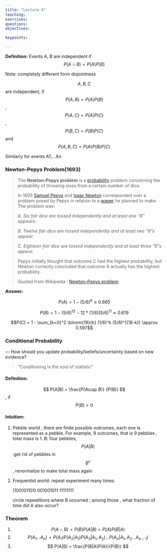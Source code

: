 ```yaml
---
title: "Lecture 4"
teaching: 
exercises:
questions:
objectives:

keypoints:

---
```


**Definition:** Events A, B are independent if $$P(A\cap B) = P(A)P(B)$$ 

Note: completely different form disjointness

$$A, B, C$$ are independent, if $$P(A, B) = P(A)P(B)$$, $$P(A,C) = P(A)P(C)$$, $$P(B,C) = P(B)P(C)$$ and $$P(A, B, C) = P(A)P(B)P(C)$$

Similarly for events A1,…An

### Newton-Pepys Problem(1693)

> The **Newton–Pepys problem** is a [probability](https://en.wikipedia.org/wiki/Probability) problem concerning the probability of throwing sixes from a certain number of dice.
>
> In 1693 [Samuel Pepys](https://en.wikipedia.org/wiki/Samuel_Pepys) and [Isaac Newton](https://en.wikipedia.org/wiki/Isaac_Newton) corresponded over a problem posed by Pepys in relation to a [wager](https://en.wikipedia.org/wiki/Gambling) he planned to make. The problem was:
>
>
> *A. Six fair dice are tossed independently and at least one “6” appears.*
>
> *B. Twelve fair dice are tossed independently and at least two “6”s appear.*
>
> *C. Eighteen fair dice are tossed independently and at least three “6”s appear.*
>
> Pepys initially thought that outcome C had the highest probability, but Newton correctly concluded that outcome A actually has the highest probability.
>
> Quoted from Wikipedia : [Newton–Pepys problem](https://en.wikipedia.org/wiki/Newton%E2%80%93Pepys_problem)

**Answer:**

$$P(A) = 1 - (5/6)^6 \approx 0.665$$

$$P(B) = 1 - (5/6)^{12} - 12 *(1/6)(5/6)^{11}  \approx  0.619$$ 

$$P(C) = 1 - \sum_{k=0}^2 \binom{18}{k} (1/6)^k (5/6)^{(18-k)}  \approx 0.597$$ 

### Conditional Probability

— How should you update probability/beliefs/uncertainty based on new evidence?

> "Conditioning is the soul of statistic" 

#### Definition:

$$
P(A|B) = \frac{P(A\cap B)} {P(B)}
$$, if $$
P(B) > 0
$$

#### Intuition:

1. Pebble world , there are finite possible outcomes, each one is represented as a pebble. For example, 9 outcomes, that is 9 pebbles , total mass is 1. B: four pebbles, $$P(A|B)$$:get rid of pebbles in $$B^c$$ , renormalize to make total mass again

2. Frequentist world: repeat experiment many times

   (100101101) 001001011 11111111 

    circle repeatitions where B occurred ; among those , what fraction of time did A also occur?

### Theorem

1. $$
P(A\cap B) = P(B)P(A|B) = P(A)P(B|A)
$$
2. $$
P(A_1…A_n) = P(A_1)P(A_2|A_1)P(A_3|A_1,A_2)…P(A_n|A_1,A_2…A_{n-1})
$$
3. $$
P(A|B) = \frac{P(B|A)P(A)}{P(B)}
$$ 